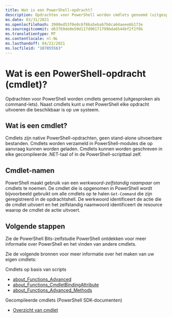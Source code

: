 ```yaml
---
title: Wat is een PowerShell-opdracht?
description: Opdrachten voor PowerShell worden cmdlets genoemd (uitgesproken als command-lets)
ms.date: 03/31/2021
ms.openlocfilehash: 3980ed53f0e0c6f86a5ebab7b6ca64aeee6b173e
ms.sourcegitcommit: d63769de0e59d117d90171799bda6544bf2f2f0b
ms.translationtype: MT
ms.contentlocale: nl-NL
ms.lasthandoff: 04/22/2021
ms.locfileid: "107855563"
---
```

# <a name="what-is-a-powershell-command-cmdlet"></a>Wat is een PowerShell-opdracht (cmdlet)?

Opdrachten voor PowerShell worden cmdlets genoemd (uitgesproken als command-lets). Naast cmdlets kunt u met PowerShell elke opdracht uitvoeren die beschikbaar is op uw systeem.

## <a name="what-is-a-cmdlet"></a>Wat is een cmdlet?

Cmdlets zijn native PowerShell-opdrachten, geen stand-alone uitvoerbare bestanden. Cmdlets worden verzameld in PowerShell-modules die op aanvraag kunnen worden geladen. Cmdlets kunnen worden geschreven in elke gecompileerde .NET-taal of in de PowerShell-scripttaal zelf.

## <a name="cmdlet-names"></a>Cmdlet-namen

PowerShell maakt gebruik van een _werkwoord-zelfstandig naampaar_ om cmdlets te noemen. De cmdlet die is opgenomen in PowerShell wordt bijvoorbeeld gebruikt om alle cmdlets op te halen `Get-Command` die zijn geregistreerd in de opdrachtshell. De werkwoord identificeert de actie die de cmdlet uitvoert en het zelfstandig naamwoord identificeert de resource waarop de cmdlet de actie uitvoert.

## <a name="next-steps"></a>Volgende stappen

Zie de PowerShell Bits-zelfstudie PowerShell ontdekken voor meer [](learn/tutorials/01-discover-powershell.md)informatie over PowerShell en het vinden van andere cmdlets.

Zie de volgende bronnen voor meer informatie over het maken van uw eigen cmdlets:

Cmdlets op basis van scripts

- [about_Functions_Advanced](/powershell/module/microsoft.powershell.core/about/about_functions_advanced)
- [about_Functions_CmdletBindingAttribute](/powershell/module/microsoft.powershell.core/about/about_functions_cmdletbindingattribute)
- [about_Functions_Advanced_Methods](/powershell/module/microsoft.powershell.core/about/about_functions_advanced_methods)

Gecompileerde cmdlets (PowerShell SDK-documenten)

- [Overzicht van cmdlet](developer/cmdlet/cmdlet-overview.md)
